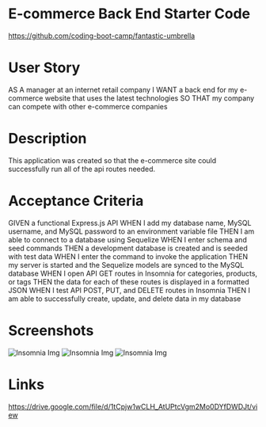 # E-commerce Back End Starter Code
https://github.com/coding-boot-camp/fantastic-umbrella

# User Story
AS A manager at an internet retail company
I WANT a back end for my e-commerce website that uses the latest technologies
SO THAT my company can compete with other e-commerce companies

# Description
This application was created so that the e-commerce site could successfully run all of the api routes needed.

# Acceptance Criteria
GIVEN a functional Express.js API
WHEN I add my database name, MySQL username, and MySQL password to an environment variable file
THEN I am able to connect to a database using Sequelize
WHEN I enter schema and seed commands
THEN a development database is created and is seeded with test data
WHEN I enter the command to invoke the application
THEN my server is started and the Sequelize models are synced to the MySQL database
WHEN I open API GET routes in Insomnia for categories, products, or tags
THEN the data for each of these routes is displayed in a formatted JSON
WHEN I test API POST, PUT, and DELETE routes in Insomnia
THEN I am able to successfully create, update, and delete data in my database

# Screenshots
![Insomnia Img](./db/challenge13-2022-07-05%20164305.png)
![Insomnia Img](./db/challenge13-%202022-07-05%20164342.png)
![Insomnia Img](./db/challenge13-2022-07-05%20164427.png)
# Links
https://drive.google.com/file/d/1tCpjw1wCLH_AtUPtcVgm2Mo0DYfDWDJt/view
